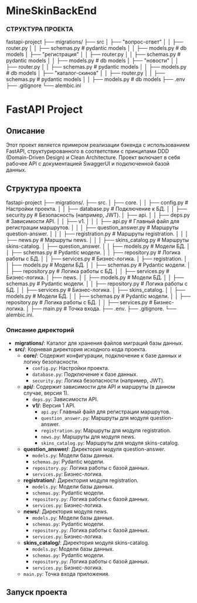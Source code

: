 # MineSkinBackEnd

### СТРУКТУРА ПРОЕКТА

fastapi-project
├── migrations/
├── src
│   ├── "вопрос-ответ"
│   │   ├── router.py
│   │   ├── schemas.py  # pydantic models
│   │   ├── models.py  # db models
│   ├── "регистрация"
│   │   ├── router.py
│   │   ├── schemas.py  # pydantic models
│   │   ├── models.py  # db models
│   ├── "новости"
│   │   ├── router.py
│   │   ├── schemas.py  # pydantic models
│   │   ├── models.py  # db models
│   ├── "каталог-скинов"
│   │   ├── router.py
│   │   ├── schemas.py  # pydantic models
│   │   ├── models.py  # db models
├── .env
├── .gitignore
└── alembic.ini


# FastAPI Project

## Описание

Этот проект является примером реализации бэкенда с использованием FastAPI, структурированного в соответствии с принципами DDD (Domain-Driven Design) и Clean Architecture. Проект включает в себя рабочее API с документацией SwaggerUI и подключенной базой данных.

## Структура проекта

fastapi-project
├── migrations/.
├── src.
│ ├── core.
│ │ ├── config.py # Настройки проекта.
│ │ ├── database.py # Подключение к БД.
│ │ ├── security.py # Безопасность (например, JWT).
│ ├── api.
│ │ ├── deps.py # Зависимости API.
│ │ ├── v1.
│ │ │ ├── api.py # Главный файл для регистрации маршрутов.
│ │ │ ├── question_answer.py # Маршруты question-answer.
│ │ │ ├── registration.py # Маршруты registration.
│ │ │ ├── news.py # Маршруты news.
│ │ │ ├── skins_catalog.py # Маршруты skins-catalog.
│ ├── question_answer.
│ │ ├── models.py # Модели БД.
│ │ ├── schemas.py # Pydantic модели.
│ │ ├── repository.py # Логика работы с БД.
│ │ ├── services.py # Бизнес-логика.
│ ├── registration.
│ │ ├── models.py # Модели БД.
│ │ ├── schemas.py # Pydantic модели.
│ │ ├── repository.py # Логика работы с БД.
│ │ ├── services.py # Бизнес-логика.
│ ├── news.
│ │ ├── models.py # Модели БД.
│ │ ├── schemas.py # Pydantic модели.
│ │ ├── repository.py # Логика работы с БД.
│ │ ├── services.py # Бизнес-логика.
│ ├── skins_catalog.
│ │ ├── models.py # Модели БД.
│ │ ├── schemas.py # Pydantic модели.
│ │ ├── repository.py # Логика работы с БД.
│ │ ├── services.py # Бизнес-логика.
│ ├── main.py # Точка входа.
├── .env.
├── .gitignore.
└── alembic.ini.


### Описание директорий

- **migrations/**: Каталог для хранения файлов миграций базы данных.
- **src/**: Корневая директория исходного кода проекта.
  - **core/**: Содержит конфигурации, подключение к базе данных и логику безопасности.
    - `config.py`: Настройки проекта.
    - `database.py`: Подключение к базе данных.
    - `security.py`: Логика безопасности (например, JWT).
  - **api/**: Содержит зависимости для API и маршруты (в данном случае, версия 1).
    - `deps.py`: Зависимости API.
    - **v1/**: Версия 1 API.
      - `api.py`: Главный файл для регистрации маршрутов.
      - `question_answer.py`: Маршруты для модуля question-answer.
      - `registration.py`: Маршруты для модуля registration.
      - `news.py`: Маршруты для модуля news.
      - `skins_catalog.py`: Маршруты для модуля skins-catalog.
  - **question_answer/**: Директория модуля question-answer.
    - `models.py`: Модели базы данных.
    - `schemas.py`: Pydantic модели.
    - `repository.py`: Логика работы с базой данных.
    - `services.py`: Бизнес-логика.
  - **registration/**: Директория модуля registration.
    - `models.py`: Модели базы данных.
    - `schemas.py`: Pydantic модели.
    - `repository.py`: Логика работы с базой данных.
    - `services.py`: Бизнес-логика.
  - **news/**: Директория модуля news.
    - `models.py`: Модели базы данных.
    - `schemas.py`: Pydantic модели.
    - `repository.py`: Логика работы с базой данных.
    - `services.py`: Бизнес-логика.
  - **skins_catalog/**: Директория модуля skins-catalog.
    - `models.py`: Модели базы данных.
    - `schemas.py`: Pydantic модели.
    - `repository.py`: Логика работы с базой данных.
    - `services.py`: Бизнес-логика.
  - `main.py`: Точка входа приложения.

## Запуск проекта



